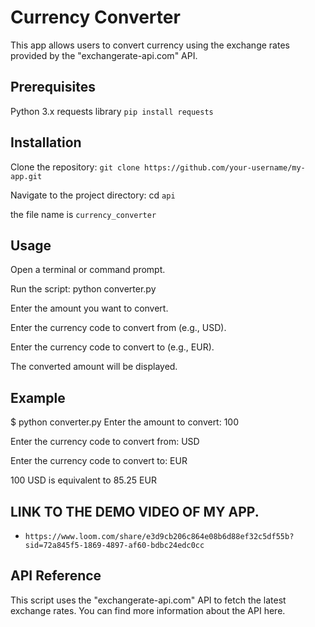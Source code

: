 # Currency Converter
This app allows users to convert currency using the exchange rates provided by the "exchangerate-api.com" API.

## Prerequisites
Python 3.x
requests library `pip install requests`
## Installation
Clone the repository: `git clone https://github.com/your-username/my-app.git`

Navigate to the project directory: cd `api`

the file name is `currency_converter`
## Usage
Open a terminal or command prompt.

Run the script: python converter.py

Enter the amount you want to convert.

Enter the currency code to convert from (e.g., USD).

Enter the currency code to convert to (e.g., EUR).

The converted amount will be displayed.

## Example
$ python converter.py
Enter the amount to convert: 100

Enter the currency code to convert from: USD

Enter the currency code to convert to: EUR

100 USD is equivalent to 85.25 EUR

## LINK TO THE DEMO VIDEO OF MY APP.
- `https://www.loom.com/share/e3d9cb206c864e08b6d88ef32c5df55b?sid=72a845f5-1869-4897-af60-bdbc24edc0cc`
## API Reference
This script uses the "exchangerate-api.com" API to fetch the latest exchange rates. You can find more information about the API here.
